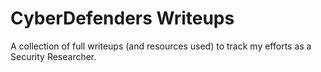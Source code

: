 # CyberDefenders Writeups
 A collection of full writeups (and resources used) to track my efforts as a Security Researcher.
